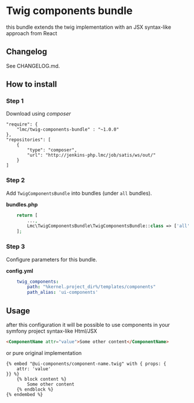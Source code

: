 Twig components bundle
=================

this bundle extends the twig implementation with an JSX syntax-like approach from React


## Changelog
See CHANGELOG.md.

## How to install

### Step 1

Download using *composer*

    "require": {
        "lmc/twig-components-bundle" : "~1.0.0"
    },
    "repositories": [
        {
            "type": "composer",
            "url": "http://jenkins-php.lmc/job/satis/ws/out/"
        }
    ]

### Step 2

Add `TwigComponentsBundle` into bundles (under `all` bundles).  

**bundles.php**

```php
    return [
        ...,
        Lmc\TwigComponentsBundle\TwigComponentsBundle::class => ['all' => true],
    ];
```

### Step 3

Configure parameters for this bundle.

**config.yml**
```yaml
    twig_components:
        path: "%kernel.project_dir%/templates/components"
        path_alias: 'ui-components'
```

## Usage
after this configuration it will be possible to use components in your symfony project syntax-like Html/JSX

```html
<ComponentName attr="value">Some other content</ComponentName>
```

or pure original implementation

```twig
{% embed "@ui-components/component-name.twig" with { props: {
    attr: 'value'
}} %}
    {% block content %}
        Some other content
    {% endblock %}
{% endembed %}
```